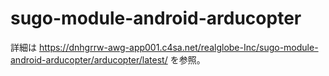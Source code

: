 # sugo-module-android-arducopter

詳細は https://dnhgrrw-awg-app001.c4sa.net/realglobe-Inc/sugo-module-android-arducopter/arducopter/latest/ を参照。
